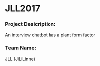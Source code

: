 # JLL2017
### Project Desicription:

An interview chatbot has a plant form factor

### Team Name: 

JLL (JiLiLinne)





